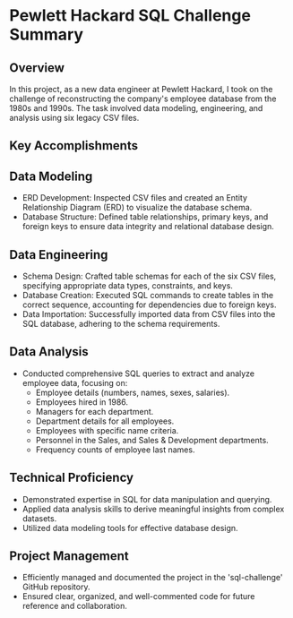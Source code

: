 # Pewlett Hackard SQL Challenge Summary #
## Overview ##
In this project, as a new data engineer at Pewlett Hackard, I took on the challenge of reconstructing the company's employee database from the 1980s and 1990s. The task involved data modeling, engineering, and analysis using six legacy CSV files.

## Key Accomplishments ##
## Data Modeling ##
- ERD Development: Inspected CSV files and created an Entity Relationship Diagram (ERD) to visualize the database schema.
- Database Structure: Defined table relationships, primary keys, and foreign keys to ensure data integrity and relational database design.
## Data Engineering ##
- Schema Design: Crafted table schemas for each of the six CSV files, specifying appropriate data types, constraints, and keys.
- Database Creation: Executed SQL commands to create tables in the correct sequence, accounting for dependencies due to foreign keys.
- Data Importation: Successfully imported data from CSV files into the SQL database, adhering to the schema requirements.
## Data Analysis ##
- Conducted comprehensive SQL queries to extract and analyze employee data, focusing on:
  - Employee details (numbers, names, sexes, salaries).
  - Employees hired in 1986.
  - Managers for each department.
  - Department details for all employees.
  - Employees with specific name criteria.
  - Personnel in the Sales, and Sales & Development departments.
  - Frequency counts of employee last names.
## Technical Proficiency ##
- Demonstrated expertise in SQL for data manipulation and querying.
- Applied data analysis skills to derive meaningful insights from complex datasets.
- Utilized data modeling tools for effective database design.
## Project Management ##
- Efficiently managed and documented the project in the 'sql-challenge' GitHub repository.
- Ensured clear, organized, and well-commented code for future reference and collaboration.
